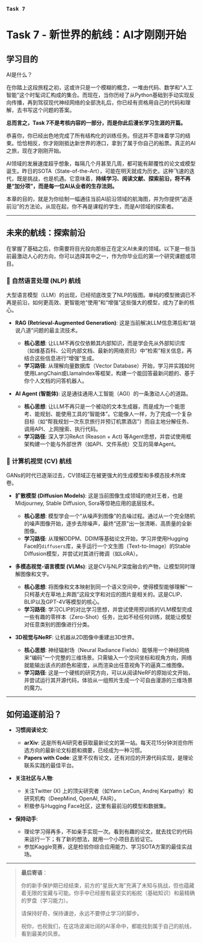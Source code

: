 ### **`Task 7`**

# Task 7 - 新世界的航线：AI才刚刚开始

## 学习目的

AI是什么？

在你踏上这段旅程之初，这或许只是一个模糊的概念，一堆由代码、数学和“人工智能”这个时髦词汇构成的集合。而现在，当你历经了从Python基础到手动实现反向传播，再到驾驭现代神经网络的全部洗礼后，你已经有资格用自己的代码和理解，去书写这个问题的答案。

**总而言之，Task 7不是考核内容的一部分，而是你此后漫长学习生涯的开篇。**

恭喜你，你已经出色地完成了所有结构化的训练任务。但这并不意味着学习的结束。恰恰相反，你才刚刚抵达新世界的港口，拿到了属于你自己的船票。真正的AI之旅，现在才刚刚开始。

AI领域的发展速度超乎想象，每隔几个月甚至几周，都可能有颠覆性的论文或模型诞生。昨日的SOTA（State-of-the-Art），可能在明天就成为历史。这种飞速的迭代，既是挑战，也是机遇。它意味着，**持续学习、阅读文献、探索前沿，将不再是“加分项”，而是每一位AI从业者的生存法则。**

本章的目的，就是为你绘制一幅通往当前AI前沿领域的航海图，并为你提供“追逐前沿”的方法论。从现在起，你不再是课程的学生，而是AI领域的探索者。

---

## 未来的航线：探索前沿

在掌握了基础之后，你需要将目光投向那些正在定义AI未来的领域。以下是一些当前最激动人心的方向，你可以选择其中之一，作为你毕业后的第一个研究课题或项目。

### 🚀 **自然语言处理 (NLP) 航线**

大型语言模型（LLM）的出现，已经彻底改变了NLP的版图。单纯的模型微调已不再是前沿，如何更高效、更智能地“使用”和“增强”这些强大的模型，成为了新的核心。

* **RAG (Retrieval-Augmented Generation)**: 这是当前解决LLM信息滞后和“胡说八道”问题的最主流技术。

  * **核心思想**: 让LLM不再仅仅依赖其内部知识，而是学会先从外部知识库（如维基百科、公司内部文档、最新的网络资讯）中“检索”相关信息，再结合这些信息进行“增强”生成。
  * **学习路径**: 从理解向量数据库（Vector Database）开始，学习并实践如何使用LangChain或LlamaIndex等框架，构建一个能回答最新问题的、基于你个人文档的问答机器人。

* **AI Agent (智能体)**: 这是通往通用人工智能（AGI）的一条激动人心的道路。

  * **核心思想**: 让LLM不再只是一个被动的文本生成器，而是成为一个能思考、能规划、能使用工具的“智能体”。它能像人一样，为了完成一个复杂目标（如“帮我规划一次东京旅行并预订机票酒店”）而自主地分解任务、调用API、上网搜索、执行代码。
  * **学习路径**: 深入学习ReAct (Reason + Act) 等Agent思想，并尝试使用框架构建一个能与外部世界（如API、文件系统）交互的简单Agent。

### 🌌 **计算机视觉 (CV) 航线**

GANs的时代已逐渐过去，CV领域正在被更强大的生成模型和多模态技术所席卷。

* **扩散模型 (Diffusion Models)**: 这是当前图像生成领域的绝对王者，也是Midjourney, Stable Diffusion, Sora等惊艳应用的底层技术。

  * **核心思想**: 模型学会一个“从噪声到图像”的去噪过程。通过从一个完全随机的噪声图像开始，逐步去除噪声，最终“还原”出一张清晰、高质量的全新图像。
  * **学习路径**: 从理解DDPM、DDIM等基础论文开始，学习并使用Hugging Face的`diffusers`库，亲手运行一个文生图（Text-to-Image）的Stable Diffusion模型，并尝试对其进行微调（如LoRA）。

* **多模态视觉-语言模型 (VLMs)**: 这是CV与NLP深度融合的产物，让模型同时理解图像和文字。

  * **核心思想**: 将图像和文本映射到同一个语义空间中，使得模型能够理解“一只柯基犬在草地上奔跑”这段文字和对应的图片是相关的。这是CLIP、BLIP以及GPT-4V等模型的核心。
  * **学习路径**: 学习CLIP的对比学习思想，并尝试使用预训练的VLM模型完成一些有趣的零样本（Zero-Shot）任务，比如不经任何训练，就能让模型对任意类别的图像进行分类。

* **3D视觉与NeRF**: 让机器从2D图像中重建出3D世界。

  * **核心思想**: 神经辐射场（Neural Radiance Fields）能够用一个神经网络来“编码”一个完整的三维场景。只需输入一个空间坐标和视角方向，网络就能输出该点的颜色和密度，从而渲染出任意视角下的逼真二维图像。
  * **学习路径**: 这是一个硬核的研究方向，可以从阅读NeRF的原始论文开始，并尝试运行其开源代码，体验从一组照片生成一个可自由漫游的三维场景的魔力。

---

## 如何追逐前沿？

* **习惯阅读论文**:

  * **arXiv**: 这是所有AI研究者获取最新论文的第一站。每天花15分钟浏览你所选方向的最新论文标题和摘要，已经成为一种习惯。
  * **Papers with Code**: 这里不仅有论文，还有对应的开源代码实现，是理论联系实践的最佳平台。
* **关注社区与人物**:

  * 关注Twitter (X) 上的顶尖研究者（如Yann LeCun, Andrej Karpathy）和研究机构（DeepMind, OpenAI, FAIR）。
  * 积极参与Hugging Face社区，这里有最前沿的模型和数据集。
* **保持动手**:

  * 理论学习得再多，不如亲手实现一次。看到有趣的论文，就去找它的代码来运行一下；有了新的想法，就用一个小项目去验证它。
  * 参加Kaggle竞赛，这是检验你综合应用能力、学习SOTA方案的最佳实战场。

---

> **最后寄语**：
>
> 你的新手保护期已经结束，前方的“星辰大海”充满了未知与挑战，但也蕴藏着无限的宝藏与可能。你手中已经握有最坚实的船舵（基础知识）和最精确的罗盘（学习能力）。
>
> 请保持好奇，保持谦逊，永远不要停止学习的脚步。
>
> 祝你，也祝我们，在这场波澜壮阔的AI革命中，都能找到属于自己的航线，看到最美的风景。

